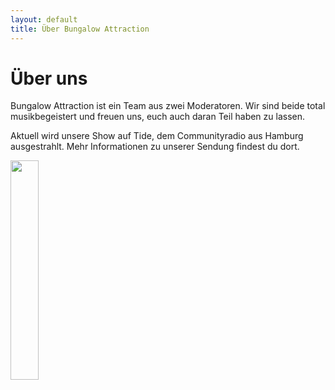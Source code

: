 ```yaml
---
layout: default
title: Über Bungalow Attraction
---
```


<div class="post">
  <h1 class="postTitle">
    Über uns
  </h1>
  <div class="text">
   <p>
   Bungalow Attraction ist ein Team aus zwei Moderatoren. Wir sind beide total musikbegeistert und freuen uns, euch auch daran Teil haben zu lassen.
</p>
<p>
Aktuell wird unsere Show auf Tide, dem Communityradio aus Hamburg ausgestrahlt. Mehr Informationen zu unserer Sendung findest du dort.
<!-- Link zu tiede einbauen  -->
</p>


<img src="{{ '/assets/img/tiede-logo.jpg' | prepend: site.baseurl }}" alt="" style="width: 30%;">


</div>


</div>
